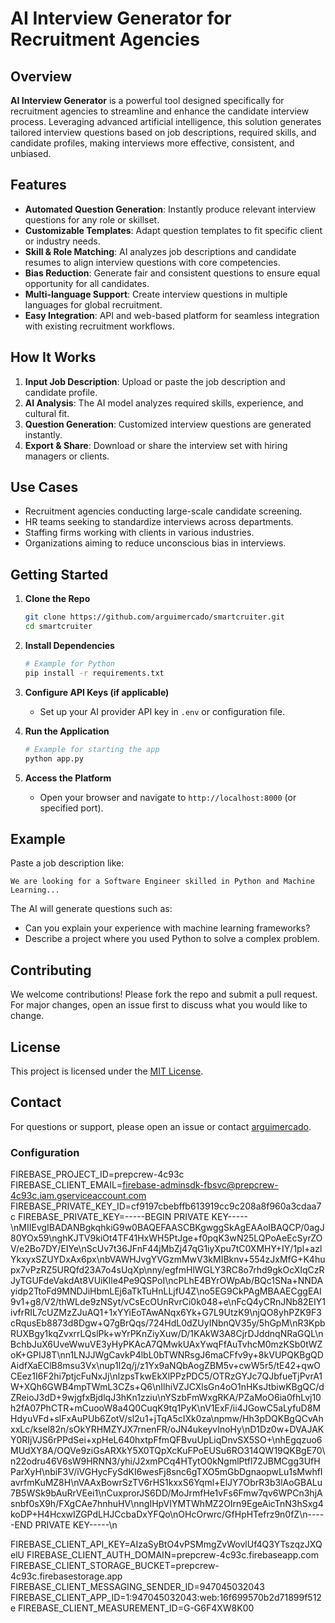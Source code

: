 # AI Interview Generator for Recruitment Agencies

## Overview

**AI Interview Generator** is a powerful tool designed specifically for recruitment agencies to streamline and enhance the candidate interview process. Leveraging advanced artificial intelligence, this solution generates tailored interview questions based on job descriptions, required skills, and candidate profiles, making interviews more effective, consistent, and unbiased.

## Features

- **Automated Question Generation**: Instantly produce relevant interview questions for any role or skillset.
- **Customizable Templates**: Adapt question templates to fit specific client or industry needs.
- **Skill & Role Matching**: AI analyzes job descriptions and candidate resumes to align interview questions with core competencies.
- **Bias Reduction**: Generate fair and consistent questions to ensure equal opportunity for all candidates.
- **Multi-language Support**: Create interview questions in multiple languages for global recruitment.
- **Easy Integration**: API and web-based platform for seamless integration with existing recruitment workflows.

## How It Works

1. **Input Job Description**: Upload or paste the job description and candidate profile.
2. **AI Analysis**: The AI model analyzes required skills, experience, and cultural fit.
3. **Question Generation**: Customized interview questions are generated instantly.
4. **Export & Share**: Download or share the interview set with hiring managers or clients.

## Use Cases

- Recruitment agencies conducting large-scale candidate screening.
- HR teams seeking to standardize interviews across departments.
- Staffing firms working with clients in various industries.
- Organizations aiming to reduce unconscious bias in interviews.

## Getting Started

1. **Clone the Repo**
   ```bash
   git clone https://github.com/arguimercado/smartcruiter.git
   cd smartcruiter
   ```

2. **Install Dependencies**
   ```bash
   # Example for Python
   pip install -r requirements.txt
   ```

3. **Configure API Keys (if applicable)**
   - Set up your AI provider API key in `.env` or configuration file.

4. **Run the Application**
   ```bash
   # Example for starting the app
   python app.py
   ```

5. **Access the Platform**
   - Open your browser and navigate to `http://localhost:8000` (or specified port).

## Example

Paste a job description like:
```
We are looking for a Software Engineer skilled in Python and Machine Learning...
```
The AI will generate questions such as:
- Can you explain your experience with machine learning frameworks?
- Describe a project where you used Python to solve a complex problem.

## Contributing

We welcome contributions! Please fork the repo and submit a pull request. For major changes, open an issue first to discuss what you would like to change.

## License

This project is licensed under the [MIT License](LICENSE).

## Contact

For questions or support, please open an issue or contact [arguimercado](https://github.com/arguimercado).

### Configuration


FIREBASE_PROJECT_ID=prepcrew-4c93c
FIREBASE_CLIENT_EMAIL=firebase-adminsdk-fbsvc@prepcrew-4c93c.iam.gserviceaccount.com
FIREBASE_PRIVATE_KEY_ID=cf9197cbebffb613919cc9c208a8f960a3cdaa7c
FIREBASE_PRIVATE_KEY=-----BEGIN PRIVATE KEY-----\nMIIEvgIBADANBgkqhkiG9w0BAQEFAASCBKgwggSkAgEAAoIBAQCP/0agJ80YOx59\nghKJTV9kiOt4TF41HxWH5PtJge+f0pqK3wN25LQPoAeEcSyrZOV/e2Bo7DY/EIYe\nScUv7t36JFnF44jMbZj47qG1iyXpu7tC0XMHY+IY/1pl+azlYkxyxSZUYDxAx6px\nbVAWHJvgYVGzmMwV3kMIBknv+554zJxMfG+K4hupx7vPzRZ5URQfd23A7o4sUqXp\nny/egfmHlWGLY3RC8o7rhd9gkOcXIqCzRJyTGUFdeVakdAt8VUiKlle4Pe9QSPoI\ncPLhE4BYrOWpAb/BQc1SNa+NNDAyidp2TtoFd9MNDJiHbmLEj6aTkTuHnLLjfU4Z\no5EG9CkPAgMBAAECggEAI9v1+g8/V2/thWLde9zNSyt/vCsEcOUnRvrCi0k048+e\nFcQ4yCRnJNb82EIY1ivfrRIL7cUZMzZJuAQ1+1xYYiEoTAwANqx6Yk+G7L9UtzK9\njQO8yhPZK9F3cRqusEb8873d8Dgw+Q7gBrQqs/724HdL0dZUyINbnQV35y/5hGpM\nR3KpbRUXBgy1kqZvxrrLQslPk+wYrPKnZiyXuw/D/1KAkW3A8CjrDJddnqNRaGQL\nBchbJuX6UveWwuVE3yHyPKAcA7QMwkUAxYwqFfAuTvhcM0mzKSb0tWZoK+GPIJ8T\nn1LNJJWgCavkP4lbL0bTWNRsgJ6maCFfv9y+8kVUPQKBgQDAidfXaEClB8msu3Vx\nup1I2q/j/z1Yx9aNQbAogZBM5v+cwW5r5/tE42+qwOCEez1I6F2hi7ptjcFuNxJj\nlzpsTkwEkXlPPzPDC5/OTRzGYJc7QJbfueTjPvrA1W+XQh6GWB4mpTWmL3CZs+Q6\nIlhiVZJCXlsGn4oO1nHKsJtbiwKBgQC/dZReioJ3dD+9wjgfxBjdlqJ3hKn1zziu\nYSzbFmWxgRKA/PZaMoO6ia0fhLvj10h2fA07PhCTR+mCuooW8a4Q0CuqK9tq1PyK\nV1ExF/ii4JGowC5aLyfuD8MHdyuVFd+slFxAuPUb6ZotV/sl2u1+jTqA5cIXk0za\npmw/Hh3pDQKBgQCvAhxxLc/ksel82n/sOkYRHMZYJX7rnenFR/oJN4ukeyvInoHy\nD1Dz0w+DVAJAKY0RIjVJS6rPPdSei+xpHeL640hxtpFfmQFBvuUpLiqDnvSX5SO+\nhEgqzuo6MUdXY8A/OQVe9ziGsARXkY5X0TQpXcKuFPoEUSu6RO314QW19QKBgE70\n22odru46V6sW9HRNN3/yhi/J2xmPCq4HTytO0kNgmlPtfl72JBMCgg3UfHParXyH\nbiF3V/iVGHycFySdKI6wesFj8snc6gTXO5mGbDgnaopwLu1sMwhfIavrfmKuMZ8H\nVAAxBowrSzTV6rHS1kxxS6Yqml+ElJY7ObrR3b3lAoGBALu7B5WSk9bAuRrVEei1\nCuxprorJS6DD/MoJrmfHe1vFs6Fmw7qv6WPCn3hjAsnbf0sX9h/FXgCAe7hnhuHV\nngIHpVIYMTWhMZ2OIrn9EgeAicTnN3hSxg4koDP+H4HcxwIZGPdLHJCcbaDxYFQo\nOHcOrwrc/GfHpHTefrz9n0fZ\n-----END PRIVATE KEY-----\n


FIREBASE_CLIENT_API_KEY=AIzaSyBtO4vPSMmgZvWovlUf4Q3YTszqzJXQelU
FIREBASE_CLIENT_AUTH_DOMAIN=prepcrew-4c93c.firebaseapp.com
FIREBASE_CLIENT_STORAGE_BUCKET=prepcrew-4c93c.firebasestorage.app
FIREBASE_CLIENT_MESSAGING_SENDER_ID=947045032043
FIREBASE_CLIENT_APP_ID=1:947045032043:web:16f699570b2d71899f512e
FIREBASE_CLIENT_MEASUREMENT_ID=G-G6F4XW8K00